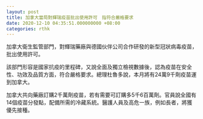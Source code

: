 ```yaml
---
layout: post
title: 加拿大當局對輝瑞疫苗批出使用許可　指符合嚴格要求
date: 2020-12-10 04:35:51.000000000 +08:00
categories: rthk
---
```


加拿大衛生監管部門，對輝瑞藥廠與德國伙伴公司合作研發的新型冠狀病毒疫苗，批出使用許可。

該部門形容是國家抗疫的里程碑，又說全面及獨立檢視數據後，認為疫苗在安全性、功效及品質方面，符合嚴格要求。總理杜魯多說，本月將有24萬9千劑疫苗運到加拿大。

加拿大共向藥廠訂購2千萬劑疫苗，若有需要可訂購多5千6百萬劑。官員說全國有14個疫苗分發點，配備所需的冷藏系統。醫護人員及高危一族，例如長者，將獲優先接種。
